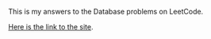 This is my answers to the Database problems on LeetCode. 

[Here is the link to the site](https://leetcode.com/problemset/database/).
